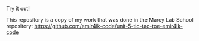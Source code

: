 Try it out! 

This repository is a copy of my work that was done in the Marcy Lab School repository: https://github.com/emir4ik-code/unit-5-tic-tac-toe-emir4ik-code

